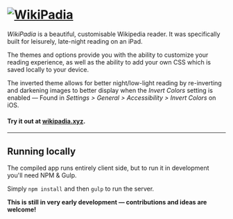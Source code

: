 # [![WikiPadia](https://res.cloudinary.com/rowanhogan/image/upload/c_scale,w_400/v1442937094/logo-01_indiff.png)](http://wikipadia.xyz)

_WikiPadia_ is a beautiful, customisable Wikipedia reader. It was specifically built for leisurely, late-night reading on an iPad.

The themes and options provide you with the ability to customize your reading experience, as well as the ability to add your own CSS which is saved locally to your device.

The inverted theme allows for better night/low-light reading by re-inverting and darkening images to better display when the _Invert Colors_ setting is enabled — Found in _Settings > General > Accessibility > Invert Colors_ on iOS.

#### Try it out at [wikipadia.xyz](http://wikipadia.xyz).

---

## Running locally

The compiled app runs entirely client side, but to run it in development you'll need NPM & Gulp.

Simply `npm install` and then `gulp` to run the server.

**This is still in very early development — contributions and ideas are welcome!**
